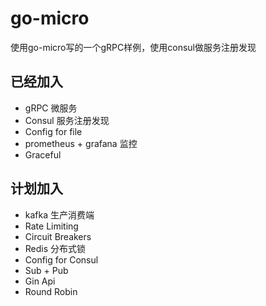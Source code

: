 # go-micro
使用go-micro写的一个gRPC样例，使用consul做服务注册发现

## 已经加入
+ gRPC 微服务
+ Consul 服务注册发现
+ Config for file
+ prometheus + grafana 监控
+ Graceful

## 计划加入
+ kafka 生产消费端
+ Rate Limiting
+ Circuit Breakers
+ Redis 分布式锁
+ Config for Consul
+ Sub + Pub
+ Gin Api
+ Round Robin
